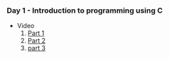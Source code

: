 ### Day 1 - Introduction to programming using C

* Video
  1. [Part 1](https://itihub.sharepoint.com/sites/SD43_SWAPD/Shared%20Documents/General/Recordings/CN%26CS%2012-11-2022-20221112_091250-Meeting%20Recording.mp4?web=1)
  2. [Part 2](https://itihub.sharepoint.com/sites/SD43_SWAPD/Shared%20Documents/General/Recordings/General-20221112_104644-Meeting%20Recording.mp4?web=1)
  3. [part 3](https://itihub.sharepoint.com/sites/SD43_SWAPD/Shared%20Documents/General/Recordings/General-20221112_123151-Meeting%20Recording.mp4?web=1)
